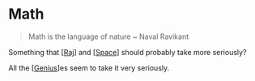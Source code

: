 # Math

> Math is the language of nature ~ Naval Ravikant

Something that [[Raj]] and [[Space]] should probably take more seriously?

All the [[Genius]]es seem to take it very seriously.

[//begin]: # "Autogenerated link references for markdown compatibility"
[Raj]: Raj "Raj"
[Space]: Space "Space"
[Genius]: Genius "Genius"
[//end]: # "Autogenerated link references"
